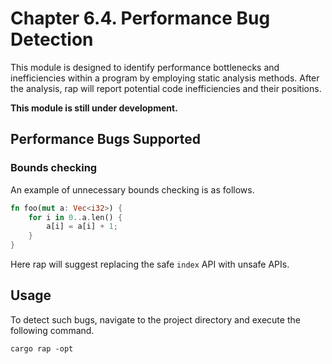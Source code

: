# Chapter 6.4. Performance Bug Detection
This module is designed to identify performance bottlenecks and inefficiencies within a program by employing static analysis methods. After the analysis, rap will report potential code inefficiencies and their positions.

**This module is still under development.**

## Performance Bugs Supported

### Bounds checking
An example of unnecessary bounds checking is as follows.
```rust
fn foo(mut a: Vec<i32>) {
    for i in 0..a.len() {
        a[i] = a[i] + 1;
    }
}
```
Here rap will suggest replacing the safe `index` API with unsafe APIs.

## Usage
To detect such bugs, navigate to the project directory and execute the following command.
```shell
cargo rap -opt
```

